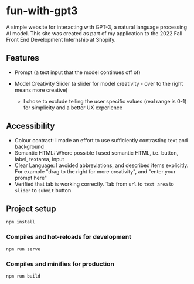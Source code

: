 # fun-with-gpt3

A simple website for interacting with GPT-3, a natural language processing AI model. This site was created as part of my application to the 2022 Fall Front End Development Internship at Shopify. 

## Features
 - Prompt (a text input that the model continues off of)
 
 - Model Creativity Slider (a slider for model creativity - over to the right means more creative)
    - I chose to exclude telling the user specific values (real range is 0-1) for simplicity and a better UX experience 

## Accessibility

- Colour contrast: I made an effort to use sufficiently contrasting text and background 
- Semantic HTML: Where possible I used semantic HTML, i.e. button, label, textarea, input
- Clear Language: I avoided abbreviations, and described items explicitly. For example "drag to the right for more creativity", and "enter your prompt here"
- Verified that tab is working correctly. Tab from `url` to `text area` to `slider` to `submit` button.
## Project setup
```
npm install
```

### Compiles and hot-reloads for development
```
npm run serve
```

### Compiles and minifies for production
```
npm run build
```


